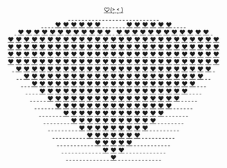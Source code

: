 <p align="center">
  <a href="https://JustNevi.github.io/valentine">♡(˃͈ ˂͈ )</a>
  <br/>
  <a href="https://JustNevi.github.io/valentine">&#8287;</a>
  <a href="https://JustNevi.github.io/valentine">&#8287;</a>
  <a href="https://JustNevi.github.io/valentine">&#8287;</a>
  <a href="https://JustNevi.github.io/valentine">&#8287;</a>
  <a href="https://JustNevi.github.io/valentine">&#8287;</a>
  <a href="https://JustNevi.github.io/valentine">&#8287;</a>
  <a href="https://JustNevi.github.io/valentine">&#8287;</a>
  <a href="https://JustNevi.github.io/valentine">&#8287;</a>
  <a href="https://JustNevi.github.io/valentine">&#8287;</a>
  <a href="https://JustNevi.github.io/valentine">&#8287;</a>
  <a href="https://JustNevi.github.io/valentine">&#8287;</a>
  <a href="https://JustNevi.github.io/valentine">&#8287;</a>
  <a href="https://JustNevi.github.io/valentine">&#8287;</a>
  <a href="https://JustNevi.github.io/valentine">&#8287;</a>
  <a href="https://JustNevi.github.io/valentine">&#8287;</a>
  <a href="https://JustNevi.github.io/valentine">&#8287;</a>
  <a href="https://JustNevi.github.io/valentine">&#8287;</a>
  <a href="https://JustNevi.github.io/valentine">&#8287;</a>
  <a href="https://JustNevi.github.io/valentine">&#8287;</a>
  <a href="https://JustNevi.github.io/valentine">&#8287;</a>
  <a href="https://JustNevi.github.io/valentine">&#8287;</a>
  <a href="https://JustNevi.github.io/valentine">&#8287;</a>
  <a href="https://JustNevi.github.io/valentine">&#8287;</a>
  <a href="https://JustNevi.github.io/valentine">&#8287;</a>
  <a href="https://JustNevi.github.io/valentine">&#8287;</a>
  <a href="https://JustNevi.github.io/valentine">&#8287;</a>
  <a href="https://JustNevi.github.io/valentine">&#8287;</a>
  <br/>
  <a href="https://JustNevi.github.io/valentine">&#8287;</a>
  <a href="https://JustNevi.github.io/valentine">&#8287;</a>
  <a href="https://JustNevi.github.io/valentine">&#8287;</a>
  <a href="https://JustNevi.github.io/valentine">&#8287;</a>
  <a href="https://JustNevi.github.io/valentine">❤</a>
  <a href="https://JustNevi.github.io/valentine">❤</a>
  <a href="https://JustNevi.github.io/valentine">❤</a>
  <a href="https://JustNevi.github.io/valentine">❤</a>
  <a href="https://JustNevi.github.io/valentine">❤</a>
  <a href="https://JustNevi.github.io/valentine">❤</a>
  <a href="https://JustNevi.github.io/valentine">&#8287;</a>
  <a href="https://JustNevi.github.io/valentine">&#8287;</a>
  <a href="https://JustNevi.github.io/valentine">&#8287;</a>
  <a href="https://JustNevi.github.io/valentine">&#8287;</a>
  <a href="https://JustNevi.github.io/valentine">&#8287;</a>
  <a href="https://JustNevi.github.io/valentine">&#8287;</a>
  <a href="https://JustNevi.github.io/valentine">&#8287;</a>
  <a href="https://JustNevi.github.io/valentine">❤</a>
  <a href="https://JustNevi.github.io/valentine">❤</a>
  <a href="https://JustNevi.github.io/valentine">❤</a>
  <a href="https://JustNevi.github.io/valentine">❤</a>
  <a href="https://JustNevi.github.io/valentine">❤</a>
  <a href="https://JustNevi.github.io/valentine">❤</a>
  <a href="https://JustNevi.github.io/valentine">&#8287;</a>
  <a href="https://JustNevi.github.io/valentine">&#8287;</a>
  <a href="https://JustNevi.github.io/valentine">&#8287;</a>
  <a href="https://JustNevi.github.io/valentine">&#8287;</a>
  <br/>
  <a href="https://JustNevi.github.io/valentine">&#8287;</a>
  <a href="https://JustNevi.github.io/valentine">❤</a>
  <a href="https://JustNevi.github.io/valentine">❤</a>
  <a href="https://JustNevi.github.io/valentine">❤</a>
  <a href="https://JustNevi.github.io/valentine">❤</a>
  <a href="https://JustNevi.github.io/valentine">❤</a>
  <a href="https://JustNevi.github.io/valentine">❤</a>
  <a href="https://JustNevi.github.io/valentine">❤</a>
  <a href="https://JustNevi.github.io/valentine">❤</a>
  <a href="https://JustNevi.github.io/valentine">❤</a>
  <a href="https://JustNevi.github.io/valentine">❤</a>
  <a href="https://JustNevi.github.io/valentine">❤</a>
  <a href="https://JustNevi.github.io/valentine">❤</a>
  <a href="https://JustNevi.github.io/valentine">&#8287;</a>
  <a href="https://JustNevi.github.io/valentine">❤</a>
  <a href="https://JustNevi.github.io/valentine">❤</a>
  <a href="https://JustNevi.github.io/valentine">❤</a>
  <a href="https://JustNevi.github.io/valentine">❤</a>
  <a href="https://JustNevi.github.io/valentine">❤</a>
  <a href="https://JustNevi.github.io/valentine">❤</a>
  <a href="https://JustNevi.github.io/valentine">❤</a>
  <a href="https://JustNevi.github.io/valentine">❤</a>
  <a href="https://JustNevi.github.io/valentine">❤</a>
  <a href="https://JustNevi.github.io/valentine">❤</a>
  <a href="https://JustNevi.github.io/valentine">❤</a>
  <a href="https://JustNevi.github.io/valentine">❤</a>
  <a href="https://JustNevi.github.io/valentine">&#8287;</a>
  <br/>
  <a href="https://JustNevi.github.io/valentine">❤</a>
  <a href="https://JustNevi.github.io/valentine">❤</a>
  <a href="https://JustNevi.github.io/valentine">❤</a>
  <a href="https://JustNevi.github.io/valentine">❤</a>
  <a href="https://JustNevi.github.io/valentine">❤</a>
  <a href="https://JustNevi.github.io/valentine">❤</a>
  <a href="https://JustNevi.github.io/valentine">❤</a>
  <a href="https://JustNevi.github.io/valentine">❤</a>
  <a href="https://JustNevi.github.io/valentine">❤</a>
  <a href="https://JustNevi.github.io/valentine">❤</a>
  <a href="https://JustNevi.github.io/valentine">❤</a>
  <a href="https://JustNevi.github.io/valentine">❤</a>
  <a href="https://JustNevi.github.io/valentine">❤</a>
  <a href="https://JustNevi.github.io/valentine">❤</a>
  <a href="https://JustNevi.github.io/valentine">❤</a>
  <a href="https://JustNevi.github.io/valentine">❤</a>
  <a href="https://JustNevi.github.io/valentine">❤</a>
  <a href="https://JustNevi.github.io/valentine">❤</a>
  <a href="https://JustNevi.github.io/valentine">❤</a>
  <a href="https://JustNevi.github.io/valentine">❤</a>
  <a href="https://JustNevi.github.io/valentine">❤</a>
  <a href="https://JustNevi.github.io/valentine">❤</a>
  <a href="https://JustNevi.github.io/valentine">❤</a>
  <a href="https://JustNevi.github.io/valentine">❤</a>
  <a href="https://JustNevi.github.io/valentine">❤</a>
  <a href="https://JustNevi.github.io/valentine">❤</a>
  <a href="https://JustNevi.github.io/valentine">❤</a>
  <br/>
  <a href="https://JustNevi.github.io/valentine">❤</a>
  <a href="https://JustNevi.github.io/valentine">❤</a>
  <a href="https://JustNevi.github.io/valentine">❤</a>
  <a href="https://JustNevi.github.io/valentine">❤</a>
  <a href="https://JustNevi.github.io/valentine">❤</a>
  <a href="https://JustNevi.github.io/valentine">❤</a>
  <a href="https://JustNevi.github.io/valentine">❤</a>
  <a href="https://JustNevi.github.io/valentine">❤</a>
  <a href="https://JustNevi.github.io/valentine">❤</a>
  <a href="https://JustNevi.github.io/valentine">❤</a>
  <a href="https://JustNevi.github.io/valentine">❤</a>
  <a href="https://JustNevi.github.io/valentine">❤</a>
  <a href="https://JustNevi.github.io/valentine">❤</a>
  <a href="https://JustNevi.github.io/valentine">❤</a>
  <a href="https://JustNevi.github.io/valentine">❤</a>
  <a href="https://JustNevi.github.io/valentine">❤</a>
  <a href="https://JustNevi.github.io/valentine">❤</a>
  <a href="https://JustNevi.github.io/valentine">❤</a>
  <a href="https://JustNevi.github.io/valentine">❤</a>
  <a href="https://JustNevi.github.io/valentine">❤</a>
  <a href="https://JustNevi.github.io/valentine">❤</a>
  <a href="https://JustNevi.github.io/valentine">❤</a>
  <a href="https://JustNevi.github.io/valentine">❤</a>
  <a href="https://JustNevi.github.io/valentine">❤</a>
  <a href="https://JustNevi.github.io/valentine">❤</a>
  <a href="https://JustNevi.github.io/valentine">❤</a>
  <a href="https://JustNevi.github.io/valentine">❤</a>
  <br/>
  <a href="https://JustNevi.github.io/valentine">❤</a>
  <a href="https://JustNevi.github.io/valentine">❤</a>
  <a href="https://JustNevi.github.io/valentine">❤</a>
  <a href="https://JustNevi.github.io/valentine">❤</a>
  <a href="https://JustNevi.github.io/valentine">❤</a>
  <a href="https://JustNevi.github.io/valentine">❤</a>
  <a href="https://JustNevi.github.io/valentine">❤</a>
  <a href="https://JustNevi.github.io/valentine">❤</a>
  <a href="https://JustNevi.github.io/valentine">❤</a>
  <a href="https://JustNevi.github.io/valentine">❤</a>
  <a href="https://JustNevi.github.io/valentine">❤</a>
  <a href="https://JustNevi.github.io/valentine">❤</a>
  <a href="https://JustNevi.github.io/valentine">❤</a>
  <a href="https://JustNevi.github.io/valentine">❤</a>
  <a href="https://JustNevi.github.io/valentine">❤</a>
  <a href="https://JustNevi.github.io/valentine">❤</a>
  <a href="https://JustNevi.github.io/valentine">❤</a>
  <a href="https://JustNevi.github.io/valentine">❤</a>
  <a href="https://JustNevi.github.io/valentine">❤</a>
  <a href="https://JustNevi.github.io/valentine">❤</a>
  <a href="https://JustNevi.github.io/valentine">❤</a>
  <a href="https://JustNevi.github.io/valentine">❤</a>
  <a href="https://JustNevi.github.io/valentine">❤</a>
  <a href="https://JustNevi.github.io/valentine">❤</a>
  <a href="https://JustNevi.github.io/valentine">❤</a>
  <a href="https://JustNevi.github.io/valentine">❤</a>
  <a href="https://JustNevi.github.io/valentine">❤</a>
  <br/>
  <a href="https://JustNevi.github.io/valentine">❤</a>
  <a href="https://JustNevi.github.io/valentine">❤</a>
  <a href="https://JustNevi.github.io/valentine">❤</a>
  <a href="https://JustNevi.github.io/valentine">❤</a>
  <a href="https://JustNevi.github.io/valentine">❤</a>
  <a href="https://JustNevi.github.io/valentine">❤</a>
  <a href="https://JustNevi.github.io/valentine">❤</a>
  <a href="https://JustNevi.github.io/valentine">❤</a>
  <a href="https://JustNevi.github.io/valentine">❤</a>
  <a href="https://JustNevi.github.io/valentine">❤</a>
  <a href="https://JustNevi.github.io/valentine">❤</a>
  <a href="https://JustNevi.github.io/valentine">❤</a>
  <a href="https://JustNevi.github.io/valentine">❤</a>
  <a href="https://JustNevi.github.io/valentine">❤</a>
  <a href="https://JustNevi.github.io/valentine">❤</a>
  <a href="https://JustNevi.github.io/valentine">❤</a>
  <a href="https://JustNevi.github.io/valentine">❤</a>
  <a href="https://JustNevi.github.io/valentine">❤</a>
  <a href="https://JustNevi.github.io/valentine">❤</a>
  <a href="https://JustNevi.github.io/valentine">❤</a>
  <a href="https://JustNevi.github.io/valentine">❤</a>
  <a href="https://JustNevi.github.io/valentine">❤</a>
  <a href="https://JustNevi.github.io/valentine">❤</a>
  <a href="https://JustNevi.github.io/valentine">❤</a>
  <a href="https://JustNevi.github.io/valentine">❤</a>
  <a href="https://JustNevi.github.io/valentine">❤</a>
  <a href="https://JustNevi.github.io/valentine">❤</a>
  <br/>
  <a href="https://JustNevi.github.io/valentine">&#8287;</a>
  <a href="https://JustNevi.github.io/valentine">❤</a>
  <a href="https://JustNevi.github.io/valentine">❤</a>
  <a href="https://JustNevi.github.io/valentine">❤</a>
  <a href="https://JustNevi.github.io/valentine">❤</a>
  <a href="https://JustNevi.github.io/valentine">❤</a>
  <a href="https://JustNevi.github.io/valentine">❤</a>
  <a href="https://JustNevi.github.io/valentine">❤</a>
  <a href="https://JustNevi.github.io/valentine">❤</a>
  <a href="https://JustNevi.github.io/valentine">❤</a>
  <a href="https://JustNevi.github.io/valentine">❤</a>
  <a href="https://JustNevi.github.io/valentine">❤</a>
  <a href="https://JustNevi.github.io/valentine">❤</a>
  <a href="https://JustNevi.github.io/valentine">❤</a>
  <a href="https://JustNevi.github.io/valentine">❤</a>
  <a href="https://JustNevi.github.io/valentine">❤</a>
  <a href="https://JustNevi.github.io/valentine">❤</a>
  <a href="https://JustNevi.github.io/valentine">❤</a>
  <a href="https://JustNevi.github.io/valentine">❤</a>
  <a href="https://JustNevi.github.io/valentine">❤</a>
  <a href="https://JustNevi.github.io/valentine">❤</a>
  <a href="https://JustNevi.github.io/valentine">❤</a>
  <a href="https://JustNevi.github.io/valentine">❤</a>
  <a href="https://JustNevi.github.io/valentine">❤</a>
  <a href="https://JustNevi.github.io/valentine">❤</a>
  <a href="https://JustNevi.github.io/valentine">❤</a>
  <a href="https://JustNevi.github.io/valentine">&#8287;</a>
  <br/>
  <a href="https://JustNevi.github.io/valentine">&#8287;</a>
  <a href="https://JustNevi.github.io/valentine">&#8287;</a>
  <a href="https://JustNevi.github.io/valentine">❤</a>
  <a href="https://JustNevi.github.io/valentine">❤</a>
  <a href="https://JustNevi.github.io/valentine">❤</a>
  <a href="https://JustNevi.github.io/valentine">❤</a>
  <a href="https://JustNevi.github.io/valentine">❤</a>
  <a href="https://JustNevi.github.io/valentine">❤</a>
  <a href="https://JustNevi.github.io/valentine">❤</a>
  <a href="https://JustNevi.github.io/valentine">❤</a>
  <a href="https://JustNevi.github.io/valentine">❤</a>
  <a href="https://JustNevi.github.io/valentine">❤</a>
  <a href="https://JustNevi.github.io/valentine">❤</a>
  <a href="https://JustNevi.github.io/valentine">❤</a>
  <a href="https://JustNevi.github.io/valentine">❤</a>
  <a href="https://JustNevi.github.io/valentine">❤</a>
  <a href="https://JustNevi.github.io/valentine">❤</a>
  <a href="https://JustNevi.github.io/valentine">❤</a>
  <a href="https://JustNevi.github.io/valentine">❤</a>
  <a href="https://JustNevi.github.io/valentine">❤</a>
  <a href="https://JustNevi.github.io/valentine">❤</a>
  <a href="https://JustNevi.github.io/valentine">❤</a>
  <a href="https://JustNevi.github.io/valentine">❤</a>
  <a href="https://JustNevi.github.io/valentine">❤</a>
  <a href="https://JustNevi.github.io/valentine">❤</a>
  <a href="https://JustNevi.github.io/valentine">&#8287;</a>
  <a href="https://JustNevi.github.io/valentine">&#8287;</a>
  <br/>
  <a href="https://JustNevi.github.io/valentine">&#8287;</a>
  <a href="https://JustNevi.github.io/valentine">&#8287;</a>
  <a href="https://JustNevi.github.io/valentine">&#8287;</a>
  <a href="https://JustNevi.github.io/valentine">❤</a>
  <a href="https://JustNevi.github.io/valentine">❤</a>
  <a href="https://JustNevi.github.io/valentine">❤</a>
  <a href="https://JustNevi.github.io/valentine">❤</a>
  <a href="https://JustNevi.github.io/valentine">❤</a>
  <a href="https://JustNevi.github.io/valentine">❤</a>
  <a href="https://JustNevi.github.io/valentine">❤</a>
  <a href="https://JustNevi.github.io/valentine">❤</a>
  <a href="https://JustNevi.github.io/valentine">❤</a>
  <a href="https://JustNevi.github.io/valentine">❤</a>
  <a href="https://JustNevi.github.io/valentine">❤</a>
  <a href="https://JustNevi.github.io/valentine">❤</a>
  <a href="https://JustNevi.github.io/valentine">❤</a>
  <a href="https://JustNevi.github.io/valentine">❤</a>
  <a href="https://JustNevi.github.io/valentine">❤</a>
  <a href="https://JustNevi.github.io/valentine">❤</a>
  <a href="https://JustNevi.github.io/valentine">❤</a>
  <a href="https://JustNevi.github.io/valentine">❤</a>
  <a href="https://JustNevi.github.io/valentine">❤</a>
  <a href="https://JustNevi.github.io/valentine">❤</a>
  <a href="https://JustNevi.github.io/valentine">❤</a>
  <a href="https://JustNevi.github.io/valentine">&#8287;</a>
  <a href="https://JustNevi.github.io/valentine">&#8287;</a>
  <a href="https://JustNevi.github.io/valentine">&#8287;</a>
  <br/>
  <a href="https://JustNevi.github.io/valentine">&#8287;</a>
  <a href="https://JustNevi.github.io/valentine">&#8287;</a>
  <a href="https://JustNevi.github.io/valentine">&#8287;</a>
  <a href="https://JustNevi.github.io/valentine">&#8287;</a>
  <a href="https://JustNevi.github.io/valentine">❤</a>
  <a href="https://JustNevi.github.io/valentine">❤</a>
  <a href="https://JustNevi.github.io/valentine">❤</a>
  <a href="https://JustNevi.github.io/valentine">❤</a>
  <a href="https://JustNevi.github.io/valentine">❤</a>
  <a href="https://JustNevi.github.io/valentine">❤</a>
  <a href="https://JustNevi.github.io/valentine">❤</a>
  <a href="https://JustNevi.github.io/valentine">❤</a>
  <a href="https://JustNevi.github.io/valentine">❤</a>
  <a href="https://JustNevi.github.io/valentine">❤</a>
  <a href="https://JustNevi.github.io/valentine">❤</a>
  <a href="https://JustNevi.github.io/valentine">❤</a>
  <a href="https://JustNevi.github.io/valentine">❤</a>
  <a href="https://JustNevi.github.io/valentine">❤</a>
  <a href="https://JustNevi.github.io/valentine">❤</a>
  <a href="https://JustNevi.github.io/valentine">❤</a>
  <a href="https://JustNevi.github.io/valentine">❤</a>
  <a href="https://JustNevi.github.io/valentine">❤</a>
  <a href="https://JustNevi.github.io/valentine">❤</a>
  <a href="https://JustNevi.github.io/valentine">&#8287;</a>
  <a href="https://JustNevi.github.io/valentine">&#8287;</a>
  <a href="https://JustNevi.github.io/valentine">&#8287;</a>
  <a href="https://JustNevi.github.io/valentine">&#8287;</a>
  <br/>
  <a href="https://JustNevi.github.io/valentine">&#8287;</a>
  <a href="https://JustNevi.github.io/valentine">&#8287;</a>
  <a href="https://JustNevi.github.io/valentine">&#8287;</a>
  <a href="https://JustNevi.github.io/valentine">&#8287;</a>
  <a href="https://JustNevi.github.io/valentine">&#8287;</a>
  <a href="https://JustNevi.github.io/valentine">❤</a>
  <a href="https://JustNevi.github.io/valentine">❤</a>
  <a href="https://JustNevi.github.io/valentine">❤</a>
  <a href="https://JustNevi.github.io/valentine">❤</a>
  <a href="https://JustNevi.github.io/valentine">❤</a>
  <a href="https://JustNevi.github.io/valentine">❤</a>
  <a href="https://JustNevi.github.io/valentine">❤</a>
  <a href="https://JustNevi.github.io/valentine">❤</a>
  <a href="https://JustNevi.github.io/valentine">❤</a>
  <a href="https://JustNevi.github.io/valentine">❤</a>
  <a href="https://JustNevi.github.io/valentine">❤</a>
  <a href="https://JustNevi.github.io/valentine">❤</a>
  <a href="https://JustNevi.github.io/valentine">❤</a>
  <a href="https://JustNevi.github.io/valentine">❤</a>
  <a href="https://JustNevi.github.io/valentine">❤</a>
  <a href="https://JustNevi.github.io/valentine">❤</a>
  <a href="https://JustNevi.github.io/valentine">❤</a>
  <a href="https://JustNevi.github.io/valentine">&#8287;</a>
  <a href="https://JustNevi.github.io/valentine">&#8287;</a>
  <a href="https://JustNevi.github.io/valentine">&#8287;</a>
  <a href="https://JustNevi.github.io/valentine">&#8287;</a>
  <a href="https://JustNevi.github.io/valentine">&#8287;</a>
  <br/>
 <a href="https://JustNevi.github.io/valentine">&#8287;</a>
  <a href="https://JustNevi.github.io/valentine">&#8287;</a>
  <a href="https://JustNevi.github.io/valentine">&#8287;</a>
  <a href="https://JustNevi.github.io/valentine">&#8287;</a>
  <a href="https://JustNevi.github.io/valentine">&#8287;</a>
  <a href="https://JustNevi.github.io/valentine">&#8287;</a>
  <a href="https://JustNevi.github.io/valentine">❤</a>
  <a href="https://JustNevi.github.io/valentine">❤</a>
  <a href="https://JustNevi.github.io/valentine">❤</a>
  <a href="https://JustNevi.github.io/valentine">❤</a>
  <a href="https://JustNevi.github.io/valentine">❤</a>
  <a href="https://JustNevi.github.io/valentine">❤</a>
  <a href="https://JustNevi.github.io/valentine">❤</a>
  <a href="https://JustNevi.github.io/valentine">❤</a>
  <a href="https://JustNevi.github.io/valentine">❤</a>
  <a href="https://JustNevi.github.io/valentine">❤</a>
  <a href="https://JustNevi.github.io/valentine">❤</a>
  <a href="https://JustNevi.github.io/valentine">❤</a>
  <a href="https://JustNevi.github.io/valentine">❤</a>
  <a href="https://JustNevi.github.io/valentine">❤</a>
  <a href="https://JustNevi.github.io/valentine">❤</a>
  <a href="https://JustNevi.github.io/valentine">&#8287;</a>
  <a href="https://JustNevi.github.io/valentine">&#8287;</a>
  <a href="https://JustNevi.github.io/valentine">&#8287;</a>
  <a href="https://JustNevi.github.io/valentine">&#8287;</a>
  <a href="https://JustNevi.github.io/valentine">&#8287;</a>
  <a href="https://JustNevi.github.io/valentine">&#8287;</a>
  <br/>
   <a href="https://JustNevi.github.io/valentine">&#8287;</a>
  <a href="https://JustNevi.github.io/valentine">&#8287;</a>
  <a href="https://JustNevi.github.io/valentine">&#8287;</a>
  <a href="https://JustNevi.github.io/valentine">&#8287;</a>
  <a href="https://JustNevi.github.io/valentine">&#8287;</a>
  <a href="https://JustNevi.github.io/valentine">&#8287;</a>
  <a href="https://JustNevi.github.io/valentine">&#8287;</a>
  <a href="https://JustNevi.github.io/valentine">❤</a>
  <a href="https://JustNevi.github.io/valentine">❤</a>
  <a href="https://JustNevi.github.io/valentine">❤</a>
  <a href="https://JustNevi.github.io/valentine">❤</a>
  <a href="https://JustNevi.github.io/valentine">❤</a>
  <a href="https://JustNevi.github.io/valentine">❤</a>
  <a href="https://JustNevi.github.io/valentine">❤</a>
  <a href="https://JustNevi.github.io/valentine">❤</a>
  <a href="https://JustNevi.github.io/valentine">❤</a>
  <a href="https://JustNevi.github.io/valentine">❤</a>
  <a href="https://JustNevi.github.io/valentine">❤</a>
  <a href="https://JustNevi.github.io/valentine">❤</a>
  <a href="https://JustNevi.github.io/valentine">❤</a>
  <a href="https://JustNevi.github.io/valentine">&#8287;</a>
  <a href="https://JustNevi.github.io/valentine">&#8287;</a>
  <a href="https://JustNevi.github.io/valentine">&#8287;</a>
  <a href="https://JustNevi.github.io/valentine">&#8287;</a>
  <a href="https://JustNevi.github.io/valentine">&#8287;</a>
  <a href="https://JustNevi.github.io/valentine">&#8287;</a>
  <a href="https://JustNevi.github.io/valentine">&#8287;</a>
  <br/>
  <a href="https://JustNevi.github.io/valentine">&#8287;</a>
  <a href="https://JustNevi.github.io/valentine">&#8287;</a>
  <a href="https://JustNevi.github.io/valentine">&#8287;</a>
  <a href="https://JustNevi.github.io/valentine">&#8287;</a>
  <a href="https://JustNevi.github.io/valentine">&#8287;</a>
  <a href="https://JustNevi.github.io/valentine">&#8287;</a>
  <a href="https://JustNevi.github.io/valentine">&#8287;</a>
  <a href="https://JustNevi.github.io/valentine">&#8287;</a>
  <a href="https://JustNevi.github.io/valentine">❤</a>
  <a href="https://JustNevi.github.io/valentine">❤</a>
  <a href="https://JustNevi.github.io/valentine">❤</a>
  <a href="https://JustNevi.github.io/valentine">❤</a>
  <a href="https://JustNevi.github.io/valentine">❤</a>
  <a href="https://JustNevi.github.io/valentine">❤</a>
  <a href="https://JustNevi.github.io/valentine">❤</a>
  <a href="https://JustNevi.github.io/valentine">❤</a>
  <a href="https://JustNevi.github.io/valentine">❤</a>
  <a href="https://JustNevi.github.io/valentine">❤</a>
  <a href="https://JustNevi.github.io/valentine">❤</a>
  <a href="https://JustNevi.github.io/valentine">&#8287;</a>
  <a href="https://JustNevi.github.io/valentine">&#8287;</a>
  <a href="https://JustNevi.github.io/valentine">&#8287;</a>
  <a href="https://JustNevi.github.io/valentine">&#8287;</a>
  <a href="https://JustNevi.github.io/valentine">&#8287;</a>
  <a href="https://JustNevi.github.io/valentine">&#8287;</a>
  <a href="https://JustNevi.github.io/valentine">&#8287;</a>
  <a href="https://JustNevi.github.io/valentine">&#8287;</a>
  <br/>
  <a href="https://JustNevi.github.io/valentine">&#8287;</a>
  <a href="https://JustNevi.github.io/valentine">&#8287;</a>
  <a href="https://JustNevi.github.io/valentine">&#8287;</a>
  <a href="https://JustNevi.github.io/valentine">&#8287;</a>
  <a href="https://JustNevi.github.io/valentine">&#8287;</a>
  <a href="https://JustNevi.github.io/valentine">&#8287;</a>
  <a href="https://JustNevi.github.io/valentine">&#8287;</a>
  <a href="https://JustNevi.github.io/valentine">&#8287;</a>
  <a href="https://JustNevi.github.io/valentine">&#8287;</a>
  <a href="https://JustNevi.github.io/valentine">❤</a>
  <a href="https://JustNevi.github.io/valentine">❤</a>
  <a href="https://JustNevi.github.io/valentine">❤</a>
  <a href="https://JustNevi.github.io/valentine">❤</a>
  <a href="https://JustNevi.github.io/valentine">❤</a>
  <a href="https://JustNevi.github.io/valentine">❤</a>
  <a href="https://JustNevi.github.io/valentine">❤</a>
  <a href="https://JustNevi.github.io/valentine">❤</a>
  <a href="https://JustNevi.github.io/valentine">❤</a>
  <a href="https://JustNevi.github.io/valentine">&#8287;</a>
  <a href="https://JustNevi.github.io/valentine">&#8287;</a>
  <a href="https://JustNevi.github.io/valentine">&#8287;</a>
  <a href="https://JustNevi.github.io/valentine">&#8287;</a>
  <a href="https://JustNevi.github.io/valentine">&#8287;</a>
  <a href="https://JustNevi.github.io/valentine">&#8287;</a>
  <a href="https://JustNevi.github.io/valentine">&#8287;</a>
  <a href="https://JustNevi.github.io/valentine">&#8287;</a>
  <a href="https://JustNevi.github.io/valentine">&#8287;</a>
  <br/>
  <a href="https://JustNevi.github.io/valentine">&#8287;</a>
  <a href="https://JustNevi.github.io/valentine">&#8287;</a>
  <a href="https://JustNevi.github.io/valentine">&#8287;</a>
  <a href="https://JustNevi.github.io/valentine">&#8287;</a>
  <a href="https://JustNevi.github.io/valentine">&#8287;</a>
  <a href="https://JustNevi.github.io/valentine">&#8287;</a>
  <a href="https://JustNevi.github.io/valentine">&#8287;</a>
  <a href="https://JustNevi.github.io/valentine">&#8287;</a>
  <a href="https://JustNevi.github.io/valentine">&#8287;</a>
  <a href="https://JustNevi.github.io/valentine">&#8287;</a>
  <a href="https://JustNevi.github.io/valentine">❤</a>
  <a href="https://JustNevi.github.io/valentine">❤</a>
  <a href="https://JustNevi.github.io/valentine">❤</a>
  <a href="https://JustNevi.github.io/valentine">❤</a>
  <a href="https://JustNevi.github.io/valentine">❤</a>
  <a href="https://JustNevi.github.io/valentine">❤</a>
  <a href="https://JustNevi.github.io/valentine">❤</a>
  <a href="https://JustNevi.github.io/valentine">&#8287;</a>
  <a href="https://JustNevi.github.io/valentine">&#8287;</a>
  <a href="https://JustNevi.github.io/valentine">&#8287;</a>
  <a href="https://JustNevi.github.io/valentine">&#8287;</a>
  <a href="https://JustNevi.github.io/valentine">&#8287;</a>
  <a href="https://JustNevi.github.io/valentine">&#8287;</a>
  <a href="https://JustNevi.github.io/valentine">&#8287;</a>
  <a href="https://JustNevi.github.io/valentine">&#8287;</a>
  <a href="https://JustNevi.github.io/valentine">&#8287;</a>
  <a href="https://JustNevi.github.io/valentine">&#8287;</a>
  <br/>
  <a href="https://JustNevi.github.io/valentine">&#8287;</a>
  <a href="https://JustNevi.github.io/valentine">&#8287;</a>
  <a href="https://JustNevi.github.io/valentine">&#8287;</a>
  <a href="https://JustNevi.github.io/valentine">&#8287;</a>
  <a href="https://JustNevi.github.io/valentine">&#8287;</a>
  <a href="https://JustNevi.github.io/valentine">&#8287;</a>
  <a href="https://JustNevi.github.io/valentine">&#8287;</a>
  <a href="https://JustNevi.github.io/valentine">&#8287;</a>
  <a href="https://JustNevi.github.io/valentine">&#8287;</a>
  <a href="https://JustNevi.github.io/valentine">&#8287;</a>
  <a href="https://JustNevi.github.io/valentine">&#8287;</a>
  <a href="https://JustNevi.github.io/valentine">❤</a>
  <a href="https://JustNevi.github.io/valentine">❤</a>
  <a href="https://JustNevi.github.io/valentine">❤</a>
  <a href="https://JustNevi.github.io/valentine">❤</a>
  <a href="https://JustNevi.github.io/valentine">❤</a>
  <a href="https://JustNevi.github.io/valentine">&#8287;</a>
  <a href="https://JustNevi.github.io/valentine">&#8287;</a>
  <a href="https://JustNevi.github.io/valentine">&#8287;</a>
  <a href="https://JustNevi.github.io/valentine">&#8287;</a>
  <a href="https://JustNevi.github.io/valentine">&#8287;</a>
  <a href="https://JustNevi.github.io/valentine">&#8287;</a>
  <a href="https://JustNevi.github.io/valentine">&#8287;</a>
  <a href="https://JustNevi.github.io/valentine">&#8287;</a>
  <a href="https://JustNevi.github.io/valentine">&#8287;</a>
  <a href="https://JustNevi.github.io/valentine">&#8287;</a>
  <a href="https://JustNevi.github.io/valentine">&#8287;</a>
  <br/>
  <a href="https://JustNevi.github.io/valentine">&#8287;</a>
  <a href="https://JustNevi.github.io/valentine">&#8287;</a>
  <a href="https://JustNevi.github.io/valentine">&#8287;</a>
  <a href="https://JustNevi.github.io/valentine">&#8287;</a>
  <a href="https://JustNevi.github.io/valentine">&#8287;</a>
  <a href="https://JustNevi.github.io/valentine">&#8287;</a>
  <a href="https://JustNevi.github.io/valentine">&#8287;</a>
  <a href="https://JustNevi.github.io/valentine">&#8287;</a>
  <a href="https://JustNevi.github.io/valentine">&#8287;</a>
  <a href="https://JustNevi.github.io/valentine">&#8287;</a>
  <a href="https://JustNevi.github.io/valentine">&#8287;</a>
  <a href="https://JustNevi.github.io/valentine">&#8287;</a>
  <a href="https://JustNevi.github.io/valentine">❤</a>
  <a href="https://JustNevi.github.io/valentine">❤</a>
  <a href="https://JustNevi.github.io/valentine">❤</a>
  <a href="https://JustNevi.github.io/valentine">&#8287;</a>
  <a href="https://JustNevi.github.io/valentine">&#8287;</a>
  <a href="https://JustNevi.github.io/valentine">&#8287;</a>
  <a href="https://JustNevi.github.io/valentine">&#8287;</a>
  <a href="https://JustNevi.github.io/valentine">&#8287;</a>
  <a href="https://JustNevi.github.io/valentine">&#8287;</a>
  <a href="https://JustNevi.github.io/valentine">&#8287;</a>
  <a href="https://JustNevi.github.io/valentine">&#8287;</a>
  <a href="https://JustNevi.github.io/valentine">&#8287;</a>
  <a href="https://JustNevi.github.io/valentine">&#8287;</a>
  <a href="https://JustNevi.github.io/valentine">&#8287;</a>
  <a href="https://JustNevi.github.io/valentine">&#8287;</a>
  <br/>
  <a href="https://JustNevi.github.io/valentine">&#8287;</a>
  <a href="https://JustNevi.github.io/valentine">&#8287;</a>
  <a href="https://JustNevi.github.io/valentine">&#8287;</a>
  <a href="https://JustNevi.github.io/valentine">&#8287;</a>
  <a href="https://JustNevi.github.io/valentine">&#8287;</a>
  <a href="https://JustNevi.github.io/valentine">&#8287;</a>
  <a href="https://JustNevi.github.io/valentine">&#8287;</a>
  <a href="https://JustNevi.github.io/valentine">&#8287;</a>
  <a href="https://JustNevi.github.io/valentine">&#8287;</a>
  <a href="https://JustNevi.github.io/valentine">&#8287;</a>
  <a href="https://JustNevi.github.io/valentine">&#8287;</a>
  <a href="https://JustNevi.github.io/valentine">&#8287;</a>
  <a href="https://JustNevi.github.io/valentine">&#8287;</a>
  <a href="https://JustNevi.github.io/valentine">❤</a>
  <a href="https://JustNevi.github.io/valentine">&#8287;</a>
  <a href="https://JustNevi.github.io/valentine">&#8287;</a>
  <a href="https://JustNevi.github.io/valentine">&#8287;</a>
  <a href="https://JustNevi.github.io/valentine">&#8287;</a>
  <a href="https://JustNevi.github.io/valentine">&#8287;</a>
  <a href="https://JustNevi.github.io/valentine">&#8287;</a>
  <a href="https://JustNevi.github.io/valentine">&#8287;</a>
  <a href="https://JustNevi.github.io/valentine">&#8287;</a>
  <a href="https://JustNevi.github.io/valentine">&#8287;</a>
  <a href="https://JustNevi.github.io/valentine">&#8287;</a>
  <a href="https://JustNevi.github.io/valentine">&#8287;</a>
  <a href="https://JustNevi.github.io/valentine">&#8287;</a>
  <a href="https://JustNevi.github.io/valentine">&#8287;</a>
</p>
